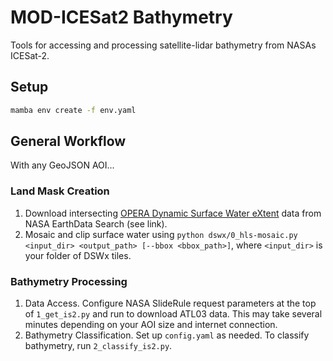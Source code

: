 # MOD-ICESat2 Bathymetry
Tools for accessing and processing satellite-lidar bathymetry from NASAs ICESat-2.

## Setup
```bash
mamba env create -f env.yaml
```

## General Workflow
With any GeoJSON AOI...

### Land Mask Creation
1. Download intersecting [OPERA Dynamic Surface Water eXtent](https://search.earthdata.nasa.gov/search?q=dswx-hls) data from NASA EarthData Search (see link). 
2. Mosaic and clip surface water using ```python dswx/0_hls-mosaic.py <input_dir> <output_path> [--bbox <bbox_path>]```, where ```<input_dir>``` is your folder of DSWx tiles.

### Bathymetry Processing
1. Data Access. Configure NASA SlideRule request parameters at the top of `1_get_is2.py` and run to download ATL03 data. This may take several minutes depending on your AOI size and internet connection. 
2. Bathymetry Classification. Set up `config.yaml` as needed. To classify bathymetry, run `2_classify_is2.py`.